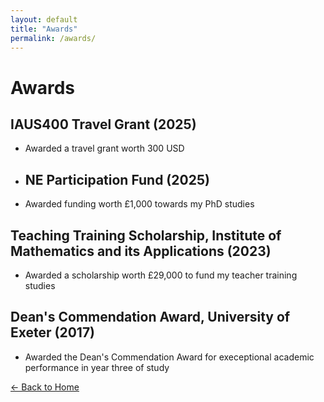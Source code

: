 ```yaml
---
layout: default
title: "Awards"
permalink: /awards/
---
```


# Awards

## IAUS400 Travel Grant (2025)

* Awarded a travel grant worth 300 USD

* ## NE Participation Fund (2025)

* Awarded funding worth £1,000 towards my PhD studies

## Teaching Training Scholarship, Institute of Mathematics and its Applications (2023)

* Awarded a scholarship worth £29,000 to fund my teacher training studies

## Dean's Commendation Award, University of Exeter (2017)

* Awarded the Dean's Commendation Award for execeptional academic performance in year three of study

[← Back to Home](/) 
